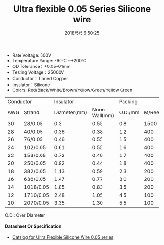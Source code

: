 ﻿---
layout: post 
title: Ultra flexible 0.05 Series Silicone wire
categories: wire-cable
overview:  Ultra flexible 0.05 Series Silicone wire
series: FN10
part_number: 10-3239
thumb_img: static/1-thumb-20200325145810.jpg
image: static/1-20200325145810.jpg
date: 2018/5/5 6:50:25
permalink: /wire-cable/ultra-flexible-silicon-005-series.html
---


* Rate Voltage: 600V
* Temperature Range: -60℃ ~+200℃ 
* OD Tolerance：±0.05-0.1mm
* Testing Voltage：25000V
* Conductor：Tinned Copper
* Insulator：Silicone
* Colors: Red/Black/White/Brown/Yellow/Green/Yellow Green



<table class="table table-bordered table-hover table-condensed">
  <tr class="info">
    <td colspan="2"> Conductor </td>
    <td colspan="2"> Insulator </td>
    <td colspan="2">Packing </td>
    </tr>
  <tr class="success">
    <td>AWG </td>
    <td>Strand </td>
    <td>Diameter(mm) </td>
    <td>Norm. Wall(mm)</td>
    <td>O.D./mm </td>
    <td>M/Reels </td>
  </tr>
  <tr>
    <td>30</td>
    <td>28/0.05</td>
    <td>0.3</td>
    <td>0.55</td>
    <td>0.8</td>
    <td>1500</td>
  </tr>
  <tr>
    <td>28</td>
    <td>40/0.05</td>
    <td>0.36</td>
    <td>0.38</td>
    <td>1.2</td>
    <td>400</td>
  </tr>
  <tr>
    <td>26</td>
    <td>76/0.05</td>
    <td>0.46</td>
    <td>0.55</td>
    <td>1.5</td>
    <td>400</td>
  </tr>
  <tr>
    <td>24</td>
    <td>102/0.05</td>
    <td>0.61</td>
    <td>0.55</td>
    <td>1.6</td>
    <td>400</td>
  </tr>
  <tr>
    <td>22</td>
    <td>153/0.05</td>
    <td>0.72</td>
    <td>0.49</td>
    <td>1.7</td>
    <td>400</td>
  </tr>
  <tr>
    <td>20</td>
    <td>250/0.05</td>
    <td>0.92</td>
    <td>0.44</td>
    <td>1.8</td>
    <td>400</td>
  </tr>
  <tr>
    <td>18</td>
    <td>382/0.05</td>
    <td>1.13</td>
    <td>0.59</td>
    <td>2.3</td>
    <td>200</td>
  </tr>
  <tr>
    <td>16</td>
    <td>636/0.05</td>
    <td>1.47</td>
    <td>0.77</td>
    <td>3.0</td>
    <td>200</td>
  </tr>
  <tr>
    <td>14</td>
    <td>1018/0.05</td>
    <td>1.85</td>
    <td>0.83</td>
    <td>3.5</td>
    <td>200</td>
  </tr>
  <tr>
    <td>12</td>
    <td>1710/0.05</td>
    <td>2.48</td>
    <td>1.05</td>
    <td>4.5</td>
    <td>100</td>
  </tr>
  <tr>
    <td>10</td>
    <td>2070/0.05</td>
    <td>3.35</td>
    <td>1.30</td>
    <td>5.5</td>
    <td>100</td>
  </tr>
</table>

O.D.: Over Diameter 

#### Datasheet Or Specification

* [Catalog for Ultra Flexible Silicone Wire 0.05 series](/assets/catalogs/catalog-flexible-silicone-005.pdf)